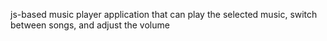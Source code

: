 js-based music player application that can play the selected music, switch between songs, and adjust the volume
